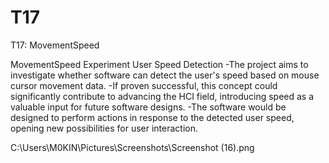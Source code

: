 # T17
T17: MovementSpeed

MovementSpeed Experiment 
User Speed Detection 
-The project aims to investigate whether software can detect the user's speed based on mouse cursor movement data.
-If proven successful, this concept could significantly contribute to advancing the HCI field, introducing speed as a valuable input for future software designs. 
-The software would be designed to perform actions in response to the detected user speed, opening new possibilities for user interaction.

C:\Users\M0KIN\Pictures\Screenshots\Screenshot (16).png
